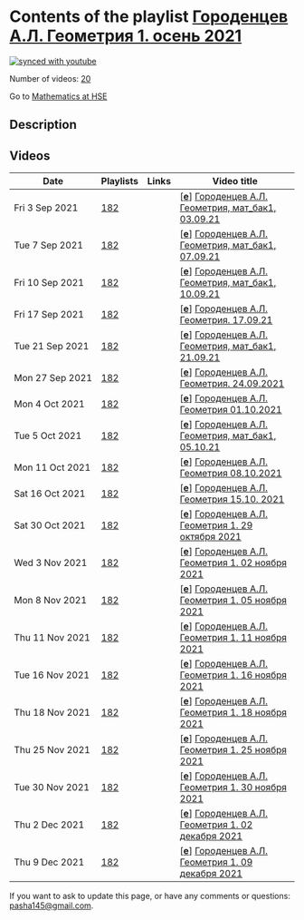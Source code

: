 # Contents of the playlist [Городенцев А.Л. Геометрия 1. осень 2021](https://www.youtube.com/playlist?list=PLq3E5oubNNoAE12njuVVmmAgvwDRbfczj)

[![synced with youtube](https://img.shields.io/github/last-commit/mathphysschool/mathphysschool.github.io/autoupdate1?label=synced%20with%20youtube)](https://github.com/mathphysschool/mathphysschool.github.io/commits/autoupdate1)

Number of videos: [20](#videos)

Go to [Mathematics at HSE](../README.md)

## Description



## Videos

|Date|Playlists|Links|Video title|
|---|---|---|---|
| Fri&nbsp;3&nbsp;Sep&nbsp;2021 | [182](../playlists/182 "Городенцев А.Л. Геометрия 1. осень 2021") |  | [[**e**](https://studio.youtube.com/video/-L8P3au4V68/edit "Edit")] [Городенцев А.Л.  Геометрия, мат&#95;бак1, 03.09.21](https://www.youtube.com/watch?v=-L8P3au4V68&list=PLq3E5oubNNoAE12njuVVmmAgvwDRbfczj) |
| Tue&nbsp;7&nbsp;Sep&nbsp;2021 | [182](../playlists/182 "Городенцев А.Л. Геометрия 1. осень 2021") |  | [[**e**](https://studio.youtube.com/video/vu811Pv7jC4/edit "Edit")] [Городенцев А.Л. Геометрия, мат&#95;бак1, 07.09.21](https://www.youtube.com/watch?v=vu811Pv7jC4&list=PLq3E5oubNNoAE12njuVVmmAgvwDRbfczj) |
| Fri&nbsp;10&nbsp;Sep&nbsp;2021 | [182](../playlists/182 "Городенцев А.Л. Геометрия 1. осень 2021") |  | [[**e**](https://studio.youtube.com/video/LOqORbON26E/edit "Edit")] [Городенцев А.Л. Геометрия, мат&#95;бак1, 10.09.21](https://www.youtube.com/watch?v=LOqORbON26E&list=PLq3E5oubNNoAE12njuVVmmAgvwDRbfczj "начало лекции отсутствует: преподаватель не включил запись") |
| Fri&nbsp;17&nbsp;Sep&nbsp;2021 | [182](../playlists/182 "Городенцев А.Л. Геометрия 1. осень 2021") |  | [[**e**](https://studio.youtube.com/video/1FLXC9IAWEg/edit "Edit")] [Городенцев А.Л. Геометрия.  17.09.21](https://www.youtube.com/watch?v=1FLXC9IAWEg&list=PLq3E5oubNNoAE12njuVVmmAgvwDRbfczj) |
| Tue&nbsp;21&nbsp;Sep&nbsp;2021 | [182](../playlists/182 "Городенцев А.Л. Геометрия 1. осень 2021") |  | [[**e**](https://studio.youtube.com/video/FhR78M5FqtY/edit "Edit")] [Городенцев А.Л. Геометрия, мат&#95;бак1, 21.09.21](https://www.youtube.com/watch?v=FhR78M5FqtY&list=PLq3E5oubNNoAE12njuVVmmAgvwDRbfczj) |
| Mon&nbsp;27&nbsp;Sep&nbsp;2021 | [182](../playlists/182 "Городенцев А.Л. Геометрия 1. осень 2021") |  | [[**e**](https://studio.youtube.com/video/r7yUxVJynXY/edit "Edit")] [Городенцев А.Л. Геометрия. 24.09.2021](https://www.youtube.com/watch?v=r7yUxVJynXY&list=PLq3E5oubNNoAE12njuVVmmAgvwDRbfczj "БАКАЛАВРИАТ 2021/2022&#013;Геометрия&#013;Курс обязательный  - Математика&#013;Факультет математики&#013;1-й курс, 1 модуль&#013;Городенцев Алексей Львович") |
| Mon&nbsp;4&nbsp;Oct&nbsp;2021 | [182](../playlists/182 "Городенцев А.Л. Геометрия 1. осень 2021") |  | [[**e**](https://studio.youtube.com/video/BivA1N45sO0/edit "Edit")] [Городенцев А.Л. Геометрия  01.10.2021](https://www.youtube.com/watch?v=BivA1N45sO0&list=PLq3E5oubNNoAE12njuVVmmAgvwDRbfczj) |
| Tue&nbsp;5&nbsp;Oct&nbsp;2021 | [182](../playlists/182 "Городенцев А.Л. Геометрия 1. осень 2021") |  | [[**e**](https://studio.youtube.com/video/ZPPE_NdiQes/edit "Edit")] [Городенцев А.Л. Геометрия, мат&#95;бак1, 05.10.21](https://www.youtube.com/watch?v=ZPPE_NdiQes&list=PLq3E5oubNNoAE12njuVVmmAgvwDRbfczj) |
| Mon&nbsp;11&nbsp;Oct&nbsp;2021 | [182](../playlists/182 "Городенцев А.Л. Геометрия 1. осень 2021") |  | [[**e**](https://studio.youtube.com/video/joeqn85-HDI/edit "Edit")] [Городенцев А.Л. Геометрия 08.10.2021](https://www.youtube.com/watch?v=joeqn85-HDI&list=PLq3E5oubNNoAE12njuVVmmAgvwDRbfczj "БАКАЛАВРИАТ 2021/2022&#013;Геометрия&#013;Курс обязательный (Математика)&#013;Факультет математики&#013;1-й курс, 1-4 модуль&#013;Формат изучения: без онлайн-курса&#013;Городенцев Алексей Львович") |
| Sat&nbsp;16&nbsp;Oct&nbsp;2021 | [182](../playlists/182 "Городенцев А.Л. Геометрия 1. осень 2021") |  | [[**e**](https://studio.youtube.com/video/Q4N4-7ssD7s/edit "Edit")] [Городенцев А.Л. Геометрия 15.10. 2021](https://www.youtube.com/watch?v=Q4N4-7ssD7s&list=PLq3E5oubNNoAE12njuVVmmAgvwDRbfczj) |
| Sat&nbsp;30&nbsp;Oct&nbsp;2021 | [182](../playlists/182 "Городенцев А.Л. Геометрия 1. осень 2021") |  | [[**e**](https://studio.youtube.com/video/TXgb9CqBblI/edit "Edit")] [Городенцев А.Л. Геометрия 1. 29 октября 2021](https://www.youtube.com/watch?v=TXgb9CqBblI&list=PLq3E5oubNNoAE12njuVVmmAgvwDRbfczj) |
| Wed&nbsp;3&nbsp;Nov&nbsp;2021 | [182](../playlists/182 "Городенцев А.Л. Геометрия 1. осень 2021") |  | [[**e**](https://studio.youtube.com/video/KIDEf7ppAZM/edit "Edit")] [Городенцев А.Л. Геометрия 1. 02 ноября 2021](https://www.youtube.com/watch?v=KIDEf7ppAZM&list=PLq3E5oubNNoAE12njuVVmmAgvwDRbfczj) |
| Mon&nbsp;8&nbsp;Nov&nbsp;2021 | [182](../playlists/182 "Городенцев А.Л. Геометрия 1. осень 2021") |  | [[**e**](https://studio.youtube.com/video/uw5IC_0CvWU/edit "Edit")] [Городенцев А.Л. Геометрия 1. 05 ноября 2021](https://www.youtube.com/watch?v=uw5IC_0CvWU&list=PLq3E5oubNNoAE12njuVVmmAgvwDRbfczj) |
| Thu&nbsp;11&nbsp;Nov&nbsp;2021 | [182](../playlists/182 "Городенцев А.Л. Геометрия 1. осень 2021") |  | [[**e**](https://studio.youtube.com/video/HCnOZAUoLMc/edit "Edit")] [Городенцев А.Л. Геометрия 1. 11 ноября 2021](https://www.youtube.com/watch?v=HCnOZAUoLMc&list=PLq3E5oubNNoAE12njuVVmmAgvwDRbfczj) |
| Tue&nbsp;16&nbsp;Nov&nbsp;2021 | [182](../playlists/182 "Городенцев А.Л. Геометрия 1. осень 2021") |  | [[**e**](https://studio.youtube.com/video/AXkAFX_KDhg/edit "Edit")] [Городенцев А.Л. Геометрия 1. 16 ноября 2021](https://www.youtube.com/watch?v=AXkAFX_KDhg&list=PLq3E5oubNNoAE12njuVVmmAgvwDRbfczj) |
| Thu&nbsp;18&nbsp;Nov&nbsp;2021 | [182](../playlists/182 "Городенцев А.Л. Геометрия 1. осень 2021") |  | [[**e**](https://studio.youtube.com/video/-fDDQ5-1-kA/edit "Edit")] [Городенцев А.Л. Геометрия 1. 18 ноября 2021](https://www.youtube.com/watch?v=-fDDQ5-1-kA&list=PLq3E5oubNNoAE12njuVVmmAgvwDRbfczj) |
| Thu&nbsp;25&nbsp;Nov&nbsp;2021 | [182](../playlists/182 "Городенцев А.Л. Геометрия 1. осень 2021") |  | [[**e**](https://studio.youtube.com/video/4sZr-jeAJyU/edit "Edit")] [Городенцев А.Л. Геометрия 1. 25 ноября 2021](https://www.youtube.com/watch?v=4sZr-jeAJyU&list=PLq3E5oubNNoAE12njuVVmmAgvwDRbfczj) |
| Tue&nbsp;30&nbsp;Nov&nbsp;2021 | [182](../playlists/182 "Городенцев А.Л. Геометрия 1. осень 2021") |  | [[**e**](https://studio.youtube.com/video/W_tX9bPPFdc/edit "Edit")] [Городенцев А.Л. Геометрия 1. 30 ноября 2021](https://www.youtube.com/watch?v=W_tX9bPPFdc&list=PLq3E5oubNNoAE12njuVVmmAgvwDRbfczj) |
| Thu&nbsp;2&nbsp;Dec&nbsp;2021 | [182](../playlists/182 "Городенцев А.Л. Геометрия 1. осень 2021") |  | [[**e**](https://studio.youtube.com/video/pQq5mPPYPYo/edit "Edit")] [Городенцев А.Л. Геометрия 1. 02 декабря 2021](https://www.youtube.com/watch?v=pQq5mPPYPYo&list=PLq3E5oubNNoAE12njuVVmmAgvwDRbfczj) |
| Thu&nbsp;9&nbsp;Dec&nbsp;2021 | [182](../playlists/182 "Городенцев А.Л. Геометрия 1. осень 2021") |  | [[**e**](https://studio.youtube.com/video/WUB7ftdfLc4/edit "Edit")] [Городенцев А.Л. Геометрия 1. 09 декабря 2021](https://www.youtube.com/watch?v=WUB7ftdfLc4&list=PLq3E5oubNNoAE12njuVVmmAgvwDRbfczj) |


 If you want to ask to update this page, or have any comments or questions: <pasha145@gmail.com>.